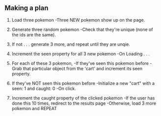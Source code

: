 ## Making a plan
 1. Load three pokemon -Three NEW pokemon show up on the page.
 
 2. Generate three random pokemon -Check that they're unique (none of the ids are the same). 

 3. If not . . . generate 3 more, and repeat until they are unqie. 

 4. Increment the seen property for all 3 new pokemon -On Loading . . . 

 5. For each of these 3 pokemon, -If they've seen this pokemon before -Grab that particular object from the 'cart' and increment its seen property. 

 6. If they've NOT seen this pokemon before -Initialize a new "cart" with a seen: 1 and caught: 0 -On click.

 7. Increment the caught property of the clicked pokemon -If the user has done this 10 times, redirect to the results page -Otherwise, load 3 more pokemon and REPEAT
